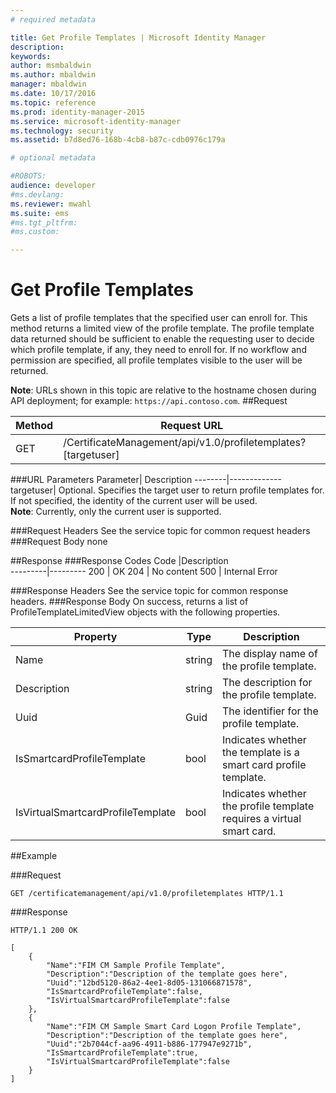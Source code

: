 ```yaml
---
# required metadata

title: Get Profile Templates | Microsoft Identity Manager
description:
keywords:
author: msmbaldwin
ms.author: mbaldwin
manager: mbaldwin
ms.date: 10/17/2016
ms.topic: reference
ms.prod: identity-manager-2015
ms.service: microsoft-identity-manager
ms.technology: security
ms.assetid: b7d8ed76-168b-4cb8-b87c-cdb0976c179a

# optional metadata

#ROBOTS:
audience: developer
#ms.devlang:
ms.reviewer: mwahl
ms.suite: ems
#ms.tgt_pltfrm:
#ms.custom:

---
```


# Get Profile Templates
Gets a list of profile templates that the specified user can enroll for. This method  returns a limited view of the profile template. The profile template data returned should be sufficient to enable the requesting user to decide which profile template, if any, they need to enroll for. If no workflow and permission are specified, all profile templates visible to the user will be returned.

**Note**: URLs shown in this topic are relative to the hostname chosen during API deployment; for example: `https://api.contoso.com`.
##Request


Method  |Request URL  
---------|---------
GET     |/CertificateManagement/api/v1.0/profiletemplates?\[targetuser\] 

###URL Parameters
Parameter| Description
--------|-------------
targetuser| Optional. Specifies the target user to return profile templates for. If not specified, the identity of the current user will be used. <br/>**Note**: Currently, only the current user is supported.

###Request Headers
See the service topic for common request headers
###Request Body
none

##Response
###Response Codes
Code  |Description  
---------|---------
200     | OK
204 | No content
500 | Internal Error

###Response Headers
See the service topic for common response headers.
###Response Body
On success, returns a list of ProfileTemplateLimitedView objects with the following properties.

Property| Type| Description
--------|-----|--------
Name| string| The display name of the profile template.
Description| string| The description for the profile template.
Uuid| Guid| The identifier for the profile template.
IsSmartcardProfileTemplate| bool| Indicates whether the template is a smart card profile template.
IsVirtualSmartcardProfileTemplate| bool| Indicates whether the profile template requires a virtual smart card.

##Example

###Request
```
GET /certificatemanagement/api/v1.0/profiletemplates HTTP/1.1
```
###Response
```
HTTP/1.1 200 OK

[
    {
        "Name":"FIM CM Sample Profile Template",
        "Description":"Description of the template goes here",
        "Uuid":"12bd5120-86a2-4ee1-8d05-131066871578",
        "IsSmartcardProfileTemplate":false,
        "IsVirtualSmartcardProfileTemplate":false
    },
    {
        "Name":"FIM CM Sample Smart Card Logon Profile Template",
        "Description":"Description of the template goes here",
        "Uuid":"2b7044cf-aa96-4911-b886-177947e9271b",
        "IsSmartcardProfileTemplate":true,
        "IsVirtualSmartcardProfileTemplate":false
    }
]

```       
